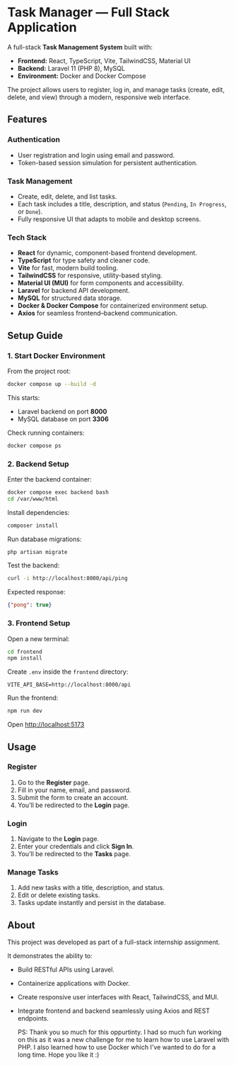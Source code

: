 # Task Manager — Full Stack Application

A full-stack **Task Management System** built with:

* **Frontend:** React, TypeScript, Vite, TailwindCSS, Material UI
* **Backend:** Laravel 11 (PHP 8), MySQL
* **Environment:** Docker and Docker Compose

The project allows users to register, log in, and manage tasks (create, edit, delete, and view) through a modern, responsive web interface.



## Features

### Authentication

* User registration and login using email and password.
* Token-based session simulation for persistent authentication.

### Task Management

* Create, edit, delete, and list tasks.
* Each task includes a title, description, and status (`Pending`, `In Progress`, or `Done`).
* Fully responsive UI that adapts to mobile and desktop screens.

### Tech Stack

* **React** for dynamic, component-based frontend development.
* **TypeScript** for type safety and cleaner code.
* **Vite** for fast, modern build tooling.
* **TailwindCSS** for responsive, utility-based styling.
* **Material UI (MUI)** for form components and accessibility.
* **Laravel** for backend API development.
* **MySQL** for structured data storage.
* **Docker & Docker Compose** for containerized environment setup.
* **Axios** for seamless frontend–backend communication.



## Setup Guide

### 1. Start Docker Environment

From the project root:

```bash
docker compose up --build -d
```

This starts:

* Laravel backend on port **8000**
* MySQL database on port **3306**

Check running containers:

```bash
docker compose ps
```

### 2. Backend Setup

Enter the backend container:

```bash
docker compose exec backend bash
cd /var/www/html
```

Install dependencies:

```bash
composer install
```

Run database migrations:

```bash
php artisan migrate
```

Test the backend:

```bash
curl -i http://localhost:8000/api/ping
```

Expected response:

```json
{"pong": true}
```

### 3. Frontend Setup

Open a new terminal:

```bash
cd frontend
npm install
```

Create `.env` inside the `frontend` directory:

```
VITE_API_BASE=http://localhost:8000/api
```

Run the frontend:

```bash
npm run dev
```

Open [http://localhost:5173](http://localhost:5173)



## Usage

### Register

1. Go to the **Register** page.
2. Fill in your name, email, and password.
3. Submit the form to create an account.
4. You’ll be redirected to the **Login** page.

### Login

1. Navigate to the **Login** page.
2. Enter your credentials and click **Sign In**.
3. You’ll be redirected to the **Tasks** page.

### Manage Tasks

1. Add new tasks with a title, description, and status.
2. Edit or delete existing tasks.
3. Tasks update instantly and persist in the database.



## About

This project was developed as part of a full-stack internship assignment.

It demonstrates the ability to:

* Build RESTful APIs using Laravel.
* Containerize applications with Docker.
* Create responsive user interfaces with React, TailwindCSS, and MUI.
* Integrate frontend and backend seamlessly using Axios and REST endpoints.

  PS: Thank you so much for this oppurtinty. I had so much fun working on this as it was a new challenge for me to learn how to use Laravel with PHP. I also learned how to use Docker which I've wanted to do for a long time. Hope you like it :)

